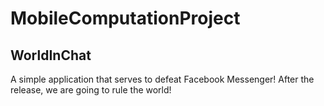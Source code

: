 # MobileComputationProject
## WorldInChat
A simple application that serves to defeat Facebook Messenger! After the release, we are going to rule the world!